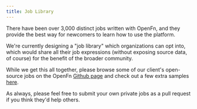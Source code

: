 ```yaml
---
title: Job Library
---
```


There have been over 3,000 distinct jobs written with OpenFn, and they provide
the best way for newcomers to learn how to use the platform.

We're currently designing a "job library" which organizations can opt into,
which would share all their job expressions (without exposing source data, of
course) for the benefit of the broader community.

While we get this all together, please browse some of our client's open-source
jobs on the OpenFn [Github page](https://www.github.com/openfn) and check out a
few extra samples [here](https://github.com/OpenFn/docs/tree/master/job-library).

As always, please feel free to submit your own private jobs as a pull request if
you think they'd help others.
